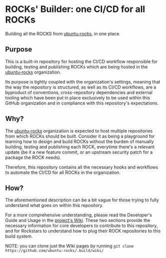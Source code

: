 # ROCKs' Builder: one CI/CD for all ROCKs

Building all the ROCKS from [ubuntu-rocks](https://github.com/ubuntu-rocks), in one place.

## Purpose

This is a built-in repository for hosting the CI/CD workflow responsible for 
building, testing and publishing ROCKs which are being hosted in the 
[ubuntu-rocks](https://github.com/ubuntu-rocks) organization.

Its purpose is tightly coupled with the organization's settings, meaning that 
the way the repository is structured, as well as its CI/CD workflows, are 
a byproduct of conventions, cross-repository dependencies and external tooling which 
have been put in place exclusively to be used within this GitHub organization 
and in compliance with this repository's expectations.

## Why?

The [ubuntu-rocks](https://github.com/ubuntu-rocks) organization is expected to 
host multiple repositories from which ROCKs should be built. Consider it as being 
a playground for learning how to design and build ROCKs without the burden of 
manually building, testing and publishing each ROCK, everytime there's a 
relevant update (be it a new feature commit, or an upstream security patch for a 
package the ROCK needs).

Therefore, this repository contains all the necessary hooks and workflows to 
automate the CI/CD for all ROCKs in the organization.

## How?

The aforementioned description can be a bit vague for those trying to fully 
understand what goes on within this repository.

For a more comprehensive understanding, please read the Developer's Guide and Usage in the [project's Wiki](https://github.com/ubuntu-rocks/.build/wiki/). These two sections 
provide the necessary information for core developers to contribute to this repository, 
and for Rockstars to understand how to plug their ROCK repositories to this build system.

NOTE: you can clone just the Wiki pages by running `git clone https://github.com/ubuntu-rocks/.build/wiki/`


